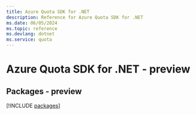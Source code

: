 ```yaml
---
title: Azure Quota SDK for .NET
description: Reference for Azure Quota SDK for .NET
ms.date: 06/05/2024
ms.topic: reference
ms.devlang: dotnet
ms.service: quota
---
```

# Azure Quota SDK for .NET - preview
## Packages - preview
[!INCLUDE [packages](quota-index.md)]